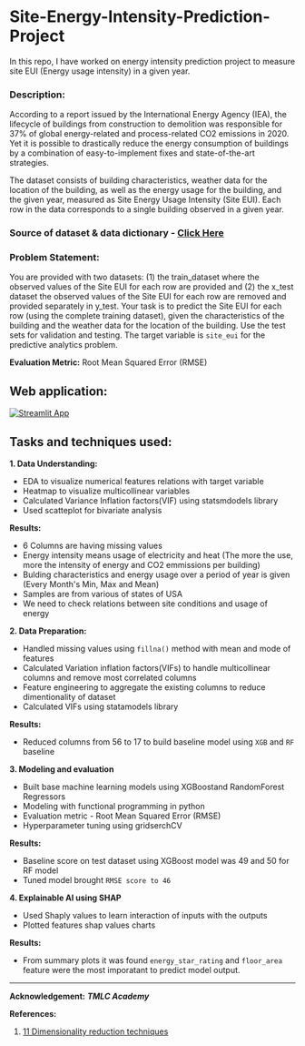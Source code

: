 # Site-Energy-Intensity-Prediction-Project
In this repo, I have worked on energy intensity prediction project to measure site EUI (Energy usage intensity) in a given year.
 
### **Description:** 
According to a report issued by the International Energy Agency (IEA), the lifecycle of buildings from construction to demolition was responsible for 37% of global energy-related and process-related CO2 emissions in 2020. Yet it is possible to drastically reduce the energy consumption of buildings by a combination of easy-to-implement fixes and state-of-the-art strategies. 

The dataset consists of building characteristics, weather data for the location of the building, as well as the energy usage for the building, and the given year, measured as Site Energy Usage Intensity (Site EUI). Each row in the data corresponds to a single building observed in a given year.

### Source of dataset & data dictionary - [Click Here](https://www.kaggle.com/c/widsdatathon2022/data)

### **Problem Statement:** 
You are provided with two datasets: (1) the train\_dataset where the observed values of the Site EUI for each row are provided and (2) the x\_test dataset the observed values of the Site EUI for each row are removed and provided separately in y\_test. Your task is to predict the Site EUI for each row (using the complete training dataset), given the characteristics of the building and the weather data for the location of the building. Use the test sets for validation and testing. The target variable  is `site_eui` for the predictive analytics problem.

**Evaluation Metric:** Root Mean Squared Error (RMSE)

## Web application:

[![Streamlit App](https://static.streamlit.io/badges/streamlit_badge_black_white.svg)](https://site-energy-usage-prediction.streamlit.app/)

## Tasks and techniques used:

**1. Data Understanding:**
- EDA to visualize numerical features relations with target variable
- Heatmap to visualize multicollinear variables
- Calculated Variance Inflation factors(VIF) using statsmdodels library
- Used scatteplot for bivariate analysis

**Results:**
- 6 Columns are having missing values
- Energy intensity means usage of electricity and heat (The more the use, more the intensity of energy and CO2 emmissions per building)
- Bulding characteristics and energy usage over a period of year is given (Every Month's Min, Max and Mean)
- Samples are from various of states of USA
- We need to check relations between site conditions and usage of energy

**2. Data Preparation:**
- Handled missing values using `fillna()` method with mean and mode of features
- Calculated Variation inflation factors(VIFs) to handle multicollinear columns and remove most correlated columns
- Feature engineering to aggregate the existing columns to reduce dimentionality of dataset
- Calculated VIFs using statamodels library

**Results:**
- Reduced columns from 56 to 17 to build baseline model using `XGB` and `RF` baseline

**3. Modeling and evaluation**
- Built base machine learning models using XGBoostand RandomForest Regressors
- Modeling with functional programming in python
- Evaluation metric - Root Mean Squared Error (RMSE)
- Hyperparameter tuning using gridserchCV

**Results:**
- Baseline score on test dataset using XGBoost model was 49 and 50 for RF model
- Tuned model brought `RMSE score to 46` 

**4. Explainable AI using SHAP**
- Used Shaply values to learn interaction of inputs with the outputs
- Plotted features shap values charts

**Results:**
- From summary plots it was found `energy_star_rating` and `floor_area` feature were the most imporatant to predict model output.

----------------------

**Acknowledgement:** ***TMLC Academy***

**References:**

1. [11 Dimensionality reduction techniques](https://towardsdatascience.com/11-dimensionality-reduction-techniques-you-should-know-in-2021-dcb9500d388b)


